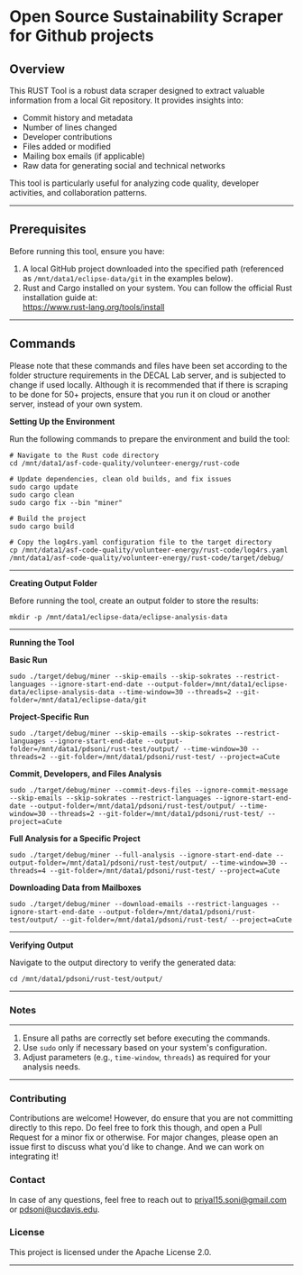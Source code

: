 
Open Source Sustainability Scraper for Github projects
========================

Overview
--------
This RUST Tool is a robust data scraper designed to extract valuable information from a local Git repository. It provides insights into:
- Commit history and metadata
- Number of lines changed
- Developer contributions
- Files added or modified
- Mailing box emails (if applicable)
- Raw data for generating social and technical networks

This tool is particularly useful for analyzing code quality, developer activities, and collaboration patterns.

------------------------

Prerequisites
-------------
Before running this tool, ensure you have:
1. A local GitHub project downloaded into the specified path (referenced as `/mnt/data1/eclipse-data/git` in the examples below).
2. Rust and Cargo installed on your system. You can follow the official Rust installation guide at:  
   https://www.rust-lang.org/tools/install

------------------------

Commands
--------

Please note that these commands and files have been set according to the folder structure requirements in the DECAL Lab server, and is subjected to change if used locally. Although it is recommended that if there is scraping to be done for 50+ projects, ensure that you run it on cloud or another server, instead of your own system.

**Setting Up the Environment**

Run the following commands to prepare the environment and build the tool:

    # Navigate to the Rust code directory
    cd /mnt/data1/asf-code-quality/volunteer-energy/rust-code

    # Update dependencies, clean old builds, and fix issues
    sudo cargo update
    sudo cargo clean
    sudo cargo fix --bin "miner"

    # Build the project
    sudo cargo build

    # Copy the log4rs.yaml configuration file to the target directory
    cp /mnt/data1/asf-code-quality/volunteer-energy/rust-code/log4rs.yaml /mnt/data1/asf-code-quality/volunteer-energy/rust-code/target/debug/

------------------------

**Creating Output Folder**

Before running the tool, create an output folder to store the results:

    mkdir -p /mnt/data1/eclipse-data/eclipse-analysis-data

------------------------

**Running the Tool**

**Basic Run**

    sudo ./target/debug/miner --skip-emails --skip-sokrates --restrict-languages --ignore-start-end-date --output-folder=/mnt/data1/eclipse-data/eclipse-analysis-data --time-window=30 --threads=2 --git-folder=/mnt/data1/eclipse-data/git

**Project-Specific Run**

    sudo ./target/debug/miner --skip-emails --skip-sokrates --restrict-languages --ignore-start-end-date --output-folder=/mnt/data1/pdsoni/rust-test/output/ --time-window=30 --threads=2 --git-folder=/mnt/data1/pdsoni/rust-test/ --project=aCute

**Commit, Developers, and Files Analysis**

    sudo ./target/debug/miner --commit-devs-files --ignore-commit-message --skip-emails --skip-sokrates --restrict-languages --ignore-start-end-date --output-folder=/mnt/data1/pdsoni/rust-test/output/ --time-window=30 --threads=2 --git-folder=/mnt/data1/pdsoni/rust-test/ --project=aCute

**Full Analysis for a Specific Project**

    sudo ./target/debug/miner --full-analysis --ignore-start-end-date --output-folder=/mnt/data1/pdsoni/rust-test/output/ --time-window=30 --threads=4 --git-folder=/mnt/data1/pdsoni/rust-test/ --project=aCute

**Downloading Data from Mailboxes**

    sudo ./target/debug/miner --download-emails --restrict-languages --ignore-start-end-date --output-folder=/mnt/data1/pdsoni/rust-test/output/ --git-folder=/mnt/data1/pdsoni/rust-test/ --project=aCute

------------------------

**Verifying Output**

Navigate to the output directory to verify the generated data:

    cd /mnt/data1/pdsoni/rust-test/output/

------------------------

### Notes
-----
1. Ensure all paths are correctly set before executing the commands.
2. Use `sudo` only if necessary based on your system's configuration.
3. Adjust parameters (e.g., `time-window`, `threads`) as required for your analysis needs.

------------------------

### Contributing
Contributions are welcome! However, do ensure that you are not committing directly to this repo. Do feel free to fork this though, and open a Pull Request for a minor fix or otherwise. For major changes, please open an issue first to discuss what you'd like to change. And we can work on integrating it!

### Contact
In case of any questions, feel free to reach out to priyal15.soni@gmail.com or pdsoni@ucdavis.edu.

### License
This project is licensed under the Apache License 2.0.

------------------------

